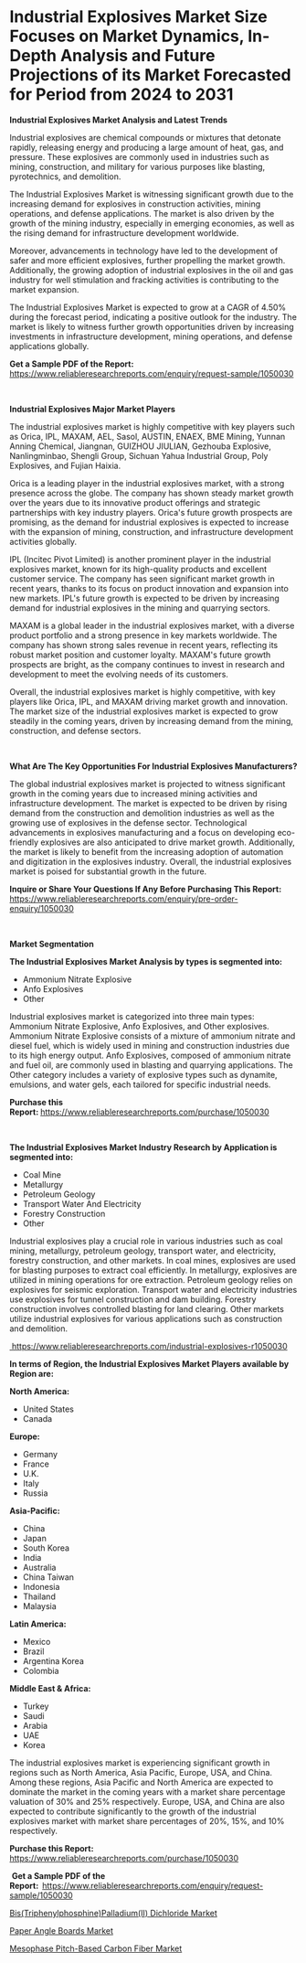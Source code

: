 <p><h1>Industrial Explosives Market Size Focuses on Market Dynamics, In-Depth Analysis and Future Projections of its Market Forecasted for Period from 2024 to 2031</h1></p><p><strong>Industrial Explosives Market Analysis and Latest Trends</strong></p>
<p><p>Industrial explosives are chemical compounds or mixtures that detonate rapidly, releasing energy and producing a large amount of heat, gas, and pressure. These explosives are commonly used in industries such as mining, construction, and military for various purposes like blasting, pyrotechnics, and demolition.</p><p>The Industrial Explosives Market is witnessing significant growth due to the increasing demand for explosives in construction activities, mining operations, and defense applications. The market is also driven by the growth of the mining industry, especially in emerging economies, as well as the rising demand for infrastructure development worldwide.</p><p>Moreover, advancements in technology have led to the development of safer and more efficient explosives, further propelling the market growth. Additionally, the growing adoption of industrial explosives in the oil and gas industry for well stimulation and fracking activities is contributing to the market expansion.</p><p>The Industrial Explosives Market is expected to grow at a CAGR of 4.50% during the forecast period, indicating a positive outlook for the industry. The market is likely to witness further growth opportunities driven by increasing investments in infrastructure development, mining operations, and defense applications globally.</p></p>
<p><strong>Get a Sample PDF of the Report:&nbsp;</strong> <a href="https://www.reliableresearchreports.com/enquiry/request-sample/1050030">https://www.reliableresearchreports.com/enquiry/request-sample/1050030</a></p>
<p>&nbsp;</p>
<p><strong>Industrial Explosives Major Market Players</strong></p>
<p><p>The industrial explosives market is highly competitive with key players such as Orica, IPL, MAXAM, AEL, Sasol, AUSTIN, ENAEX, BME Mining, Yunnan Anning Chemical, Jiangnan, GUIZHOU JIULIAN, Gezhouba Explosive, Nanlingminbao, Shengli Group, Sichuan Yahua Industrial Group, Poly Explosives, and Fujian Haixia.</p><p>Orica is a leading player in the industrial explosives market, with a strong presence across the globe. The company has shown steady market growth over the years due to its innovative product offerings and strategic partnerships with key industry players. Orica's future growth prospects are promising, as the demand for industrial explosives is expected to increase with the expansion of mining, construction, and infrastructure development activities globally.</p><p>IPL (Incitec Pivot Limited) is another prominent player in the industrial explosives market, known for its high-quality products and excellent customer service. The company has seen significant market growth in recent years, thanks to its focus on product innovation and expansion into new markets. IPL's future growth is expected to be driven by increasing demand for industrial explosives in the mining and quarrying sectors.</p><p>MAXAM is a global leader in the industrial explosives market, with a diverse product portfolio and a strong presence in key markets worldwide. The company has shown strong sales revenue in recent years, reflecting its robust market position and customer loyalty. MAXAM's future growth prospects are bright, as the company continues to invest in research and development to meet the evolving needs of its customers.</p><p>Overall, the industrial explosives market is highly competitive, with key players like Orica, IPL, and MAXAM driving market growth and innovation. The market size of the industrial explosives market is expected to grow steadily in the coming years, driven by increasing demand from the mining, construction, and defense sectors.</p></p>
<p>&nbsp;</p>
<p><strong>What Are The Key Opportunities For Industrial Explosives Manufacturers?</strong></p>
<p><p>The global industrial explosives market is projected to witness significant growth in the coming years due to increased mining activities and infrastructure development. The market is expected to be driven by rising demand from the construction and demolition industries as well as the growing use of explosives in the defense sector. Technological advancements in explosives manufacturing and a focus on developing eco-friendly explosives are also anticipated to drive market growth. Additionally, the market is likely to benefit from the increasing adoption of automation and digitization in the explosives industry. Overall, the industrial explosives market is poised for substantial growth in the future.</p></p>
<p><strong>Inquire or Share Your Questions If Any Before Purchasing This Report:</strong> <a href="https://www.reliableresearchreports.com/enquiry/pre-order-enquiry/1050030">https://www.reliableresearchreports.com/enquiry/pre-order-enquiry/1050030</a></p>
<p>&nbsp;</p>
<p><strong>Market Segmentation</strong></p>
<p><strong>The Industrial Explosives Market Analysis by types is segmented into:</strong></p>
<p><ul><li>Ammonium Nitrate Explosive</li><li>Anfo Explosives</li><li>Other</li></ul></p>
<p><p>Industrial explosives market is categorized into three main types: Ammonium Nitrate Explosive, Anfo Explosives, and Other explosives. Ammonium Nitrate Explosive consists of a mixture of ammonium nitrate and diesel fuel, which is widely used in mining and construction industries due to its high energy output. Anfo Explosives, composed of ammonium nitrate and fuel oil, are commonly used in blasting and quarrying applications. The Other category includes a variety of explosive types such as dynamite, emulsions, and water gels, each tailored for specific industrial needs.</p></p>
<p><strong>Purchase this Report:&nbsp;</strong><a href="https://www.reliableresearchreports.com/purchase/1050030">https://www.reliableresearchreports.com/purchase/1050030</a></p>
<p>&nbsp;</p>
<p><strong>The Industrial Explosives Market Industry Research by Application is segmented into:</strong></p>
<p><ul><li>Coal Mine</li><li>Metallurgy</li><li>Petroleum Geology</li><li>Transport Water And Electricity</li><li>Forestry Construction</li><li>Other</li></ul></p>
<p><p>Industrial explosives play a crucial role in various industries such as coal mining, metallurgy, petroleum geology, transport water, and electricity, forestry construction, and other markets. In coal mines, explosives are used for blasting purposes to extract coal efficiently. In metallurgy, explosives are utilized in mining operations for ore extraction. Petroleum geology relies on explosives for seismic exploration. Transport water and electricity industries use explosives for tunnel construction and dam building. Forestry construction involves controlled blasting for land clearing. Other markets utilize industrial explosives for various applications such as construction and demolition.</p></p>
<p><a href="https://www.reliableresearchreports.com/industrial-explosives-r1050030">&nbsp;https://www.reliableresearchreports.com/industrial-explosives-r1050030</a></p>
<p><strong>In terms of Region, the Industrial Explosives Market Players available by Region are:</strong></p>
<p>
    <p> <strong> North America: </strong>
        <ul>
            <li>United States</li>
            <li>Canada</li>
        </ul>
        </p> 
    <p> <strong> Europe: </strong>
        <ul>
            <li>Germany</li>
            <li>France</li>
            <li>U.K.</li>
            <li>Italy</li>
            <li>Russia</li>
        </ul>
        </p> 
    <p> <strong> Asia-Pacific: </strong>
        <ul>
            <li>China</li>
            <li>Japan</li>
            <li>South Korea</li>
            <li>India</li>
            <li>Australia</li>
            <li>China Taiwan</li>
            <li>Indonesia</li>
            <li>Thailand</li>
            <li>Malaysia</li>
        </ul>
        </p> 
    <p> <strong> Latin America: </strong>
        <ul>
            <li>Mexico</li>
            <li>Brazil</li>
            <li>Argentina Korea</li>
            <li>Colombia</li>
        </ul>
        </p> 
    <p> <strong> Middle East & Africa: </strong>
        <ul>
            <li>Turkey</li>
            <li>Saudi</li>
            <li>Arabia</li>
            <li>UAE</li>
            <li>Korea</li>
        </ul>
    </p>
    </p>
<p><p>The industrial explosives market is experiencing significant growth in regions such as North America, Asia Pacific, Europe, USA, and China. Among these regions, Asia Pacific and North America are expected to dominate the market in the coming years with a market share percentage valuation of 30% and 25% respectively. Europe, USA, and China are also expected to contribute significantly to the growth of the industrial explosives market with market share percentages of 20%, 15%, and 10% respectively.</p></p>
<p><strong>Purchase this Report: </strong><a href="https://www.reliableresearchreports.com/purchase/1050030">https://www.reliableresearchreports.com/purchase/1050030</a></p>
<p>&nbsp;<strong>Get a Sample PDF of the Report:&nbsp;&nbsp;</strong><a href="https://www.reliableresearchreports.com/enquiry/request-sample/1050030">https://www.reliableresearchreports.com/enquiry/request-sample/1050030</a></p>
<p><strong></strong></p>
<p><p><a href="https://github.com/mdmasty/Market-Research-Report-List-1/blob/main/bistriphenylphosphinepalladiumii-dichloride-market.md">Bis(Triphenylphosphine)Palladium(II) Dichloride Market</a></p><p><a href="https://issuu.com/reportprime-2/docs/paper-angle-boards-market-size-2030.pptx">Paper Angle Boards Market</a></p><p><a href="https://github.com/salfordkingie/Market-Research-Report-List-1/blob/main/mesophase-pitch-based-carbon-fiber-market.md">Mesophase Pitch-Based Carbon Fiber Market</a></p></p>